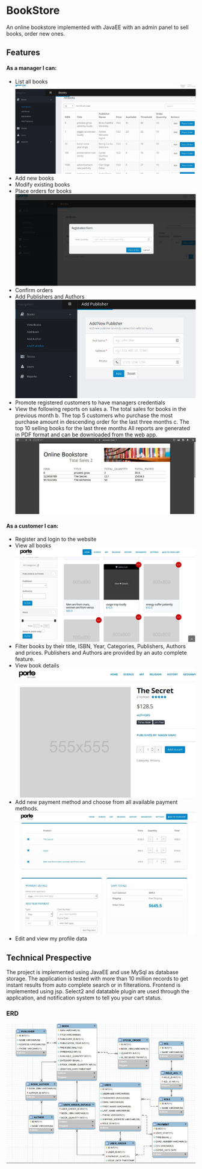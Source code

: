 # BookStore
An online bookstore implemented with JavaEE with an admin panel to sell books, order new ones.
## Features
#### As a manager I can:
- List all books
![LIST_BOOKS](/screenshots/books_admin.jpg?raw=true)
- Add new books
- Modify existing books
- Place orders for books
![PLACE_ORDER](/screenshots/place_order.jpg?raw=true)
- Confirm orders
- Add Publishers and Authors
![ADD_PUBLISHER](/screenshots/add_publisher.jpg?raw=true)
- Promote registered customers to have managers credentials
- View the following reports on sales
a. The total sales for books in the previous month
b. The top 5 customers who purchase the most purchase amount in descending order for the last
three months
c. The top 10 selling books for the last three months
All reports are generated in PDF format and can be downloaded from the web app.
![REPORTS](/screenshots/report_sample.jpg?raw=true)

#### As a customer I can:
- Register and login to the website
- View all books
![HOME](/screenshots/home.jpg?raw=true)
- Filter books by their title, ISBN, Year, Categories, Publishers, Authors and prices. Publishers and Authors are provided by an auto complete feature.
- View book details
![BOOK_DETAILS](/screenshots/book_details.jpg?raw=true)
- Add new payment method and choose from all available payment methods.
![CART](/screenshots/cart.jpg?raw=true)
- Edit and view my profile data

## Technical Prespective
The project is implemented using JavaEE and use MySql as database storage. The application is tested with more than 10 million records to get instant results from auto complete search or in filterations. Frontend is implemented using jsp. Select2 and datatable plugin are used through the application, and notification system to tell you your cart status. 

### ERD
![ERD](/screenshots/erd.jpg?raw=true)
